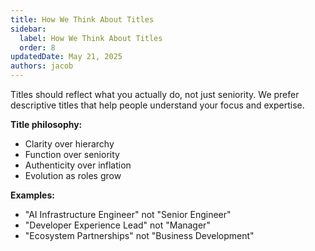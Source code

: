 ```yaml
---
title: How We Think About Titles
sidebar:
  label: How We Think About Titles
  order: 8
updatedDate: May 21, 2025
authors: jacob
---
```


Titles should reflect what you actually do, not just seniority. We prefer descriptive titles that help people understand your focus and expertise.

**Title philosophy:**
- Clarity over hierarchy
- Function over seniority
- Authenticity over inflation
- Evolution as roles grow

**Examples:**
- "AI Infrastructure Engineer" not "Senior Engineer"
- "Developer Experience Lead" not "Manager"
- "Ecosystem Partnerships" not "Business Development"